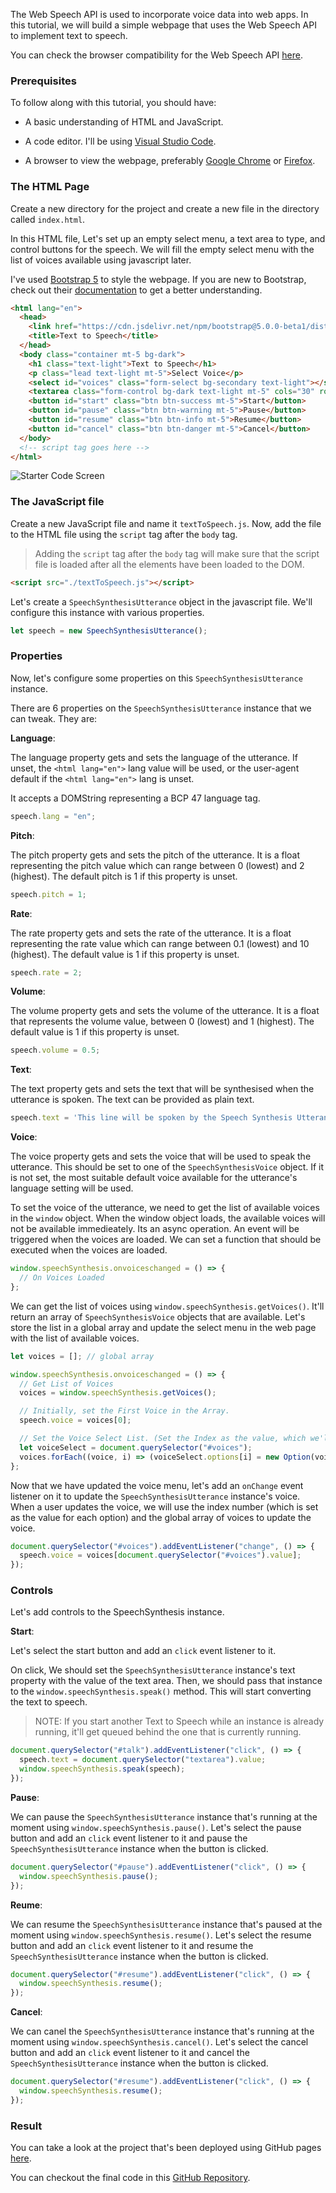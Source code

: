 The Web Speech API is used to incorporate voice data into web apps. In this tutorial, we will build a simple webpage that uses the Web Speech API to implement text to speech.

You can check the browser compatibility for the Web Speech API [here](https://developer.mozilla.org/en-US/docs/Web/API/Web_Speech_API#Browser_compatibility.).

### Prerequisites
To follow along with this tutorial, you should have:

- A basic understanding of HTML and JavaScript.

- A code editor. I'll be using [Visual Studio Code](https://code.visualstudio.com/download).

- A browser to view the webpage, preferably [Google Chrome](https://www.google.com/intl/en_in/chrome/) or [Firefox](https://www.mozilla.org/en-US/firefox/new/).

### The HTML Page
Create a new directory for the project and create a new file in the directory called `index.html`.

In this HTML file, Let's set up an empty select menu, a text area to type, and control buttons for the speech. We will fill the empty select menu with the list of voices available using javascript later.

I've used [Bootstrap 5](https://getbootstrap.com/) to style the webpage. If you are new to Bootstrap, check out their [documentation](https://getbootstrap.com/docs/5.0/getting-started/introduction/) to get a better understanding.

```HTML
<html lang="en">
  <head>
    <link href="https://cdn.jsdelivr.net/npm/bootstrap@5.0.0-beta1/dist/css/bootstrap.min.css" rel="stylesheet" />
    <title>Text to Speech</title>
  </head>
  <body class="container mt-5 bg-dark">
    <h1 class="text-light">Text to Speech</h1>
    <p class="lead text-light mt-5">Select Voice</p>
    <select id="voices" class="form-select bg-secondary text-light"></select>
    <textarea class="form-control bg-dark text-light mt-5" cols="30" rows="10" placeholder="Type here..."></textarea>
    <button id="start" class="btn btn-success mt-5">Start</button>
    <button id="pause" class="btn btn-warning mt-5">Pause</button>
    <button id="resume" class="btn btn-info mt-5">Resume</button>
    <button id="cancel" class="btn btn-danger mt-5">Cancel</button>
  </body>
  <!-- script tag goes here -->
</html>
```

![Starter Code Screen](start_screen.png)

### The JavaScript file
Create a new JavaScript file and name it `textToSpeech.js`. Now, add the file to the HTML file using the `script` tag after the `body` tag.

> Adding the `script` tag after the `body` tag will make sure that the script file is loaded after all the elements have been loaded to the DOM.

```HTML
<script src="./textToSpeech.js"></script>
```

Let's create a `SpeechSynthesisUtterance` object in the javascript file. We'll configure this instance with various properties.

```JavaScript
let speech = new SpeechSynthesisUtterance();
```

### Properties
Now, let's configure some properties on this `SpeechSynthesisUtterance` instance.

There are 6 properties on the `SpeechSynthesisUtterance` instance that we can tweak. They are:

**Language**:

The language property gets and sets the language of the utterance. If unset, the `<html lang="en">` lang value will be used, or the user-agent default if the `<html lang="en">` lang is unset. 

It accepts a DOMString representing a BCP 47 language tag.

```JavaScript
speech.lang = "en";
```

**Pitch**:

The pitch property gets and sets the pitch of the utterance. It is a float representing the pitch value which can range between 0 (lowest) and 2 (highest). The default pitch is 1 if this property is unset.

```JavaScript
speech.pitch = 1;
```

**Rate**:

The rate property gets and sets the rate of the utterance. It is a float representing the rate value which can range between 0.1 (lowest) and 10 (highest). The default value is 1 if this property is unset.

```JavaScript
speech.rate = 2;
```

**Volume**:

The volume property gets and sets the volume of the utterance. It is a float that represents the volume value, between 0 (lowest) and 1 (highest). The default value is 1 if this property is unset.

```JavaScript
speech.volume = 0.5;
```

**Text**:

The text property gets and sets the text that will be synthesised when the utterance is spoken. The text can be provided as plain text.

```JavaScript
speech.text = 'This line will be spoken by the Speech Synthesis Utterance instance';
```  

**Voice**:

The voice property gets and sets the voice that will be used to speak the utterance. This should be set to one of the `SpeechSynthesisVoice` object. If it is not set, the most suitable default voice available for the utterance's language setting will be used.

To set the voice of the utterance, we need to get the list of available voices in the `window` object. When the window object loads, the available voices will not be available immedieately. Its an async operation. An event will be triggered when the voices are loaded. We can set a function that should be executed when the voices are loaded.

```JavaScript
window.speechSynthesis.onvoiceschanged = () => {
  // On Voices Loaded
};
```

We can get the list of voices using `window.speechSynthesis.getVoices()`. It'll return an array of `SpeechSynthesisVoice` objects that are available. Let's store the list in a global array and update the select menu in the web page with the list of available voices.


```JavaScript
let voices = []; // global array

window.speechSynthesis.onvoiceschanged = () => {
  // Get List of Voices
  voices = window.speechSynthesis.getVoices();

  // Initially, set the First Voice in the Array.
  speech.voice = voices[0];

  // Set the Voice Select List. (Set the Index as the value, which we'll use later when the user updates the Voice using the Select Menu.)
  let voiceSelect = document.querySelector("#voices");
  voices.forEach((voice, i) => (voiceSelect.options[i] = new Option(voice.name, i)));
};
```

Now that we have updated the voice menu, let's add an `onChange` event listener on it to update the `SpeechSynthesisUtterance` instance's voice. When a user updates the voice, we will use the index number (which is set as the value for each option) and the global array of voices to update the voice.

```JavaScript
document.querySelector("#voices").addEventListener("change", () => {
  speech.voice = voices[document.querySelector("#voices").value];
});
```

### Controls

Let's add controls to the SpeechSynthesis instance.

**Start**:

Let's select the start button and add an `click` event listener to it. 

On click, We should set the `SpeechSynthesisUtterance` instance's text property with the value of the text area. Then, we should pass that instance to the `window.speechSynthesis.speak()` method. This will start converting the text to speech.

> NOTE: If you start another Text to Speech while an instance is already running, it'll get queued behind the one that is currently running.

```JavaScript
document.querySelector("#talk").addEventListener("click", () => {
  speech.text = document.querySelector("textarea").value;
  window.speechSynthesis.speak(speech);
});
```

**Pause**:

We can pause the `SpeechSynthesisUtterance` instance that's running at the moment using `window.speechSynthesis.pause()`. Let's select the pause button and add an `click` event listener to it and pause the `SpeechSynthesisUtterance` instance when the button is clicked.

```JavaScript
document.querySelector("#pause").addEventListener("click", () => {
  window.speechSynthesis.pause();
});
```

**Reume**:

We can resume the `SpeechSynthesisUtterance` instance that's paused at the moment using `window.speechSynthesis.resume()`. Let's select the resume button and add an `click` event listener to it and resume the `SpeechSynthesisUtterance` instance when the button is clicked.

```JavaScript
document.querySelector("#resume").addEventListener("click", () => {
  window.speechSynthesis.resume();
});
```

**Cancel**:

We can canel the `SpeechSynthesisUtterance` instance that's running at the moment using `window.speechSynthesis.cancel()`. Let's select the cancel button and add an `click` event listener to it and cancel the `SpeechSynthesisUtterance` instance when the button is clicked.

```JavaScript
document.querySelector("#resume").addEventListener("click", () => {
  window.speechSynthesis.resume();
});
```

### Result

You can take a look at the project that's been deployed using GitHub pages [here](https://zolomohan.github.io/text-to-speech/).

You can checkout the final code in this [GitHub Repository](https://github.com/zolomohan/text-to-speech). 